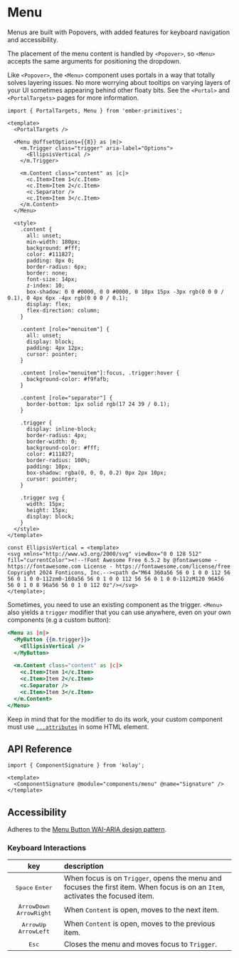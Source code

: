 # Menu

Menus are built with Popovers, with added features for keyboard navigation and accessibility. 

The placement of the menu content is handled by `<Popover>`, so `<Menu>` accepts the same arguments for positioning the dropdown.

Like `<Popover>`, the `<Menu>` component uses portals in a way that totally solves layering issues. No more worrying about tooltips on varying layers of your UI sometimes appearing behind other floaty bits. See the `<Portal>` and `<PortalTargets>` pages for more information.

<div class="featured-demo">

```gjs live preview no-shadow
import { PortalTargets, Menu } from 'ember-primitives';

<template>
  <PortalTargets />

  <Menu @offsetOptions={{8}} as |m|>
    <m.Trigger class="trigger" aria-label="Options">
      <EllipsisVertical />
    </m.Trigger>

    <m.Content class="content" as |c|>
      <c.Item>Item 1</c.Item>
      <c.Item>Item 2</c.Item>
      <c.Separator />
      <c.Item>Item 3</c.Item>
    </m.Content>
  </Menu>

  <style>
    .content {
      all: unset;
      min-width: 180px;
      background: #fff;
      color: #111827;
      padding: 8px 0;
      border-radius: 6px;
      border: none;
      font-size: 14px;
      z-index: 10;
      box-shadow: 0 0 #0000, 0 0 #0000, 0 10px 15px -3px rgb(0 0 0 / 0.1), 0 4px 6px -4px rgb(0 0 0 / 0.1);
      display: flex;
      flex-direction: column;
    }

    .content [role="menuitem"] {
      all: unset;
      display: block;
      padding: 4px 12px;
      cursor: pointer;
    }

    .content [role="menuitem"]:focus, .trigger:hover {
      background-color: #f9fafb;
    }

    .content [role="separator"] {
      border-bottom: 1px solid rgb(17 24 39 / 0.1);
    }

    .trigger {
      display: inline-block;
      border-radius: 4px;
      border-width: 0;
      background-color: #fff;
      color: #111827;
      border-radius: 100%;
      padding: 10px;
      box-shadow: rgba(0, 0, 0, 0.2) 0px 2px 10px;
      cursor: pointer;
    }

    .trigger svg {
      width: 15px;
      height: 15px;
      display: block;
    }
  </style>
</template>

const EllipsisVertical = <template>
<svg xmlns="http://www.w3.org/2000/svg" viewBox="0 0 128 512" fill="currentColor"><!--!Font Awesome Free 6.5.2 by @fontawesome - https://fontawesome.com License - https://fontawesome.com/license/free Copyright 2024 Fonticons, Inc.--><path d="M64 360a56 56 0 1 0 0 112 56 56 0 1 0 0-112zm0-160a56 56 0 1 0 0 112 56 56 0 1 0 0-112zM120 96A56 56 0 1 0 8 96a56 56 0 1 0 112 0z"/></svg>
</template>;
```

</div>


Sometimes, you need to use an existing component as the trigger. `<Menu>` also yields a `trigger` modifier that you can use anywhere, even on your own components (e.g a custom button):


```hbs
<Menu as |m|>
  <MyButton {{m.trigger}}>
    <EllipsisVertical />
  </MyButton>

  <m.Content class="content" as |c|>
    <c.Item>Item 1</c.Item>
    <c.Item>Item 2</c.Item>
    <c.Separator />
    <c.Item>Item 3</c.Item>
  </m.Content>
</Menu>
```

Keep in mind that for the modifier to do its work, your custom component must use [`...attributes`](https://guides.emberjs.com/v5.7.0/components/component-arguments-and-html-attributes/#toc_html-attributes) in some HTML element.


## API Reference

```gjs live no-shadow
import { ComponentSignature } from 'kolay';

<template>
  <ComponentSignature @module="components/menu" @name="Signature" />
</template>
```

## Accessibility

Adheres to the [Menu Button WAI-ARIA design pattern](https://www.w3.org/WAI/ARIA/apg/patterns/menu-button/).

### Keyboard Interactions

| key | description |
| :---: | :----------- |
| <kbd>Space</kbd> <kbd>Enter</kbd>  | When focus is on `Trigger`, opens the menu and focuses the first item. When focus is on an `Item`, activates the focused item. |
| <kbd>ArrowDown</kbd> <kbd>ArrowRight</kbd> | When `Content` is open, moves to the next item.  |
| <kbd>ArrowUp</kbd> <kbd>ArrowLeft</kbd> | When `Content` is open, moves to the previous item.  |
| <kbd>Esc</kbd> | Closes the menu and moves focus to `Trigger`. |
